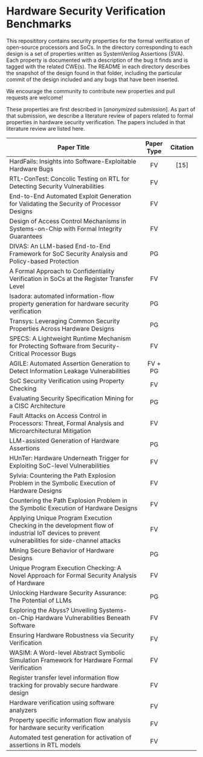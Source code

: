 # Hardware Security Verification Benchmarks
This reposititory contains security properties for the formal verification of open-source processors and SoCs. In the directory corresponding to each design is a set of properties written as SystemVerilog Assertions (SVA). Each property is documented with a description of the bug it finds and is tagged with the related CWE(s). The README in each directory describes the snapshot of the design found in that folder, including the particular commit of the design included and any bugs that have been inserted.

We encourage the community to contribute new properties and pull requests are welcome!

These properties are first described in [_anonymized submission_]. As part of that submission, we describe a literature review of papers related to formal properties in hardware security verification. The papers included in that literature review are listed here.

| Paper Title | Paper Type | Citation |
|---|:---:|:---:|
| HardFails: Insights into Software-Exploitable Hardware Bugs | FV | [15] |
| RTL-ConTest: Concolic Testing on RTL for Detecting Security Vulnerabilities | FV |
| End-to-End Automated Exploit Generation for Validating the Security of Processor Designs | FV |
| Design of Access Control Mechanisms in Systems-on-Chip with Formal Integrity Guarantees | FV |
| DIVAS: An LLM-based End-to-End Framework for SoC Security Analysis and Policy-based Protection | PG |
| A Formal Approach to Confidentiality Verification in SoCs at the Register Transfer Level | FV |
| Isadora: automated information-flow property generation for hardware security verification | PG |
| Transys: Leveraging Common Security Properties Across Hardware Designs | PG |
| SPECS: A Lightweight Runtime Mechanism for Protecting Software from Security-Critical Processor Bugs | FV |
| AGILE: Automated Assertion Generation to Detect Information Leakage Vulnerabilities | FV + PG |
| SoC Security Verification using Property Checking | FV |
| Evaluating Security Specification Mining for a CISC Architecture | PG |
| Fault Attacks on Access Control in Processors: Threat, Formal Analysis and Microarchitectural Mitigation | FV |
| LLM-assisted Generation of Hardware Assertions | PG |
| HUnTer: Hardware Underneath Trigger for Exploiting SoC-level Vulnerabilities | FV |
| Sylvia: Countering the Path Explosion Problem in the Symbolic Execution of Hardware Designs | FV |
| Countering the Path Explosion Problem in the Symbolic Execution of Hardware Designs | FV |
| Applying Unique Program Execution Checking in the development flow of industrial IoT devices to prevent vulnerabilities for side-channel attacks | FV |
| Mining Secure Behavior of Hardware Designs | PG |
| Unique Program Execution Checking: A Novel Approach for Formal Security Analysis of Hardware | FV |
| Unlocking Hardware Security Assurance: The Potential of LLMs | PG |
| Exploring the Abyss? Unveiling Systems-on-Chip Hardware Vulnerabilities Beneath Software | FV |
| Ensuring Hardware Robustness via Security Verification | FV |
| WASIM: A Word-level Abstract Symbolic Simulation Framework for Hardware Formal Verification | FV |
| Register transfer level information flow tracking for provably secure hardware design | FV |
| Hardware verification using software analyzers | FV |
| Property specific information flow analysis for hardware security verification | FV |
| Automated test generation for activation of assertions in RTL models | FV |
